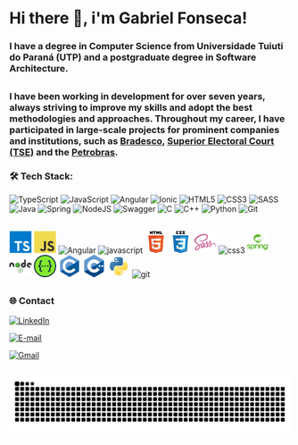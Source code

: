 # Hi there 👋, i'm Gabriel Fonseca!

### I have a degree in Computer Science from Universidade Tuiuti do Paraná (UTP) and a postgraduate degree in Software Architecture. 
##
### I have been working in development for over seven years, always striving to improve my skills and adopt the best methodologies and approaches. Throughout my career, I have participated in large-scale projects for prominent companies and institutions, such as [Bradesco](https://play.google.com/store/apps/details?id=br.com.bradseg.bscelular&hl=pt_BR&pli=1), [Superior Electoral Court (TSE)](https://www.tse.jus.br/#/) and the [Petrobras](https://petrobras.com.br/).


### 🛠️ Tech Stack:
![TypeScript](https://img.shields.io/badge/typescript-%23007ACC.svg?style=for-the-badge&logo=typescript&logoColor=white)
![JavaScript](https://img.shields.io/badge/javascript-%23323330.svg?style=for-the-badge&logo=javascript&logoColor=%23F7DF1E)
![Angular](https://img.shields.io/badge/angular-%23DD0031.svg?style=for-the-badge&logo=angular&logoColor=white)
![Ionic](https://img.shields.io/badge/Ionic-%233880FF.svg?style=for-the-badge&logo=Ionic&logoColor=white)
![HTML5](https://img.shields.io/badge/html5-%23E34F26.svg?style=for-the-badge&logo=html5&logoColor=white)
![CSS3](https://img.shields.io/badge/css3-%231572B6.svg?style=for-the-badge&logo=css3&logoColor=white)
![SASS](https://img.shields.io/badge/SASS-hotpink.svg?style=for-the-badge&logo=SASS&logoColor=white)
![Java](https://img.shields.io/badge/java-%23ED8B00.svg?style=for-the-badge&logo=java&logoColor=white)
![Spring](https://img.shields.io/badge/spring-%236DB33F.svg?style=for-the-badge&logo=spring&logoColor=white)
![NodeJS](https://img.shields.io/badge/node.js-6DA55F?style=for-the-badge&logo=node.js&logoColor=white)
![Swagger](https://img.shields.io/badge/-Swagger-%23Clojure?style=for-the-badge&logo=swagger&logoColor=white)
![C](https://img.shields.io/badge/c-%2300599C.svg?style=for-the-badge&logo=c&logoColor=white)
![C++](https://img.shields.io/badge/c++-%2300599C.svg?style=for-the-badge&logo=c%2B%2B&logoColor=white)
![Python](https://img.shields.io/badge/python-3670A0?style=for-the-badge&logo=python&logoColor=ffdd54)
![Git](https://img.shields.io/badge/git-%23F05033.svg?style=for-the-badge&logo=git&logoColor=white)
<!--![Hibernate](https://img.shields.io/badge/Hibernate-59666C?style=for-the-badge&logo=Hibernate&logoColor=white)-->

<!--
- TypeScript;
- JavaScript;
- Angular;
- Ionic;
- HTML, CSS;
- SASS;
- Java;
- Spring;
- Node.js
- Swagger;
- C and C++;
- Python;
- GIT;
-->

<div style="display: inline_block"><br>
  <img src="https://raw.githubusercontent.com/devicons/devicon/master/icons/typescript/typescript-original.svg" alt="typescript" width="40" height="40"/>
  <img src="https://raw.githubusercontent.com/devicons/devicon/master/icons/javascript/javascript-original.svg" alt="javascript" width="40" height="40"/> 
  <img src="https://angular.io/assets/images/logos/angular/angular.svg" alt="Angular" width="40" height="40" />
  <img src="https://cdn.jsdelivr.net/gh/devicons/devicon@latest/icons/ionic/ionic-original.svg" alt="javascript" width="40" height="40"/> 
  <img src="https://raw.githubusercontent.com/devicons/devicon/master/icons/html5/html5-original-wordmark.svg" alt="html5" width="40" height="40"/> 
  <img src="https://raw.githubusercontent.com/devicons/devicon/master/icons/css3/css3-original-wordmark.svg" alt="css3" width="40" height="40"/>
  <img src="https://raw.githubusercontent.com/devicons/devicon/master/icons/sass/sass-original.svg" alt="sass" width="40" height="40"/>
  <img src="https://cdn.jsdelivr.net/gh/devicons/devicon@latest/icons/java/java-original.svg" alt="css3" width="40" height="40"/>
  <img src="https://github.com/devicons/devicon/blob/master/icons/spring/spring-original-wordmark.svg" alt="css3" width="40" height="40"/>
  <!--<img src="https://github.com/devicons/devicon/blob/master/icons/hibernate/hibernate-original.svg" alt="css3" width="40" height="40"/>-->
  <img src="https://github.com/devicons/devicon/blob/master/icons/nodejs/nodejs-original-wordmark.svg" alt="css3" width="40" height="40"/>
  <img src="https://github.com/devicons/devicon/blob/master/icons/swagger/swagger-original.svg" alt="css3" width="40" height="40"/>
  <img src="https://github.com/devicons/devicon/blob/master/icons/c/c-original.svg" alt="css3" width="40" height="40"/>
  <img src="https://github.com/devicons/devicon/blob/master/icons/cplusplus/cplusplus-original.svg" alt="css3" width="40" height="40"/>
  <img src="https://github.com/devicons/devicon/blob/master/icons/python/python-original.svg" alt="css3" width="40" height="40"/>
  <img src="https://www.vectorlogo.zone/logos/git-scm/git-scm-icon.svg" alt="git" width="40" height="40"/> 
</div>

##
### 🌐 Contact

[![LinkedIn](https://img.shields.io/badge/LinkedIn-blue?style=flat-square&logo=linkedin)](https://www.linkedin.com/in/gabriel-fonseca-br/)

[![E-mail](https://img.shields.io/badge/gabriel--prdf@hotmail.com-000?style=for-the-badge&logo=microsoft-outlook&logoColor=007BFF)](mailto:gabriel-prdf@hotmail.com)

[![Gmail](https://img.shields.io/badge/gabrielprdf@gmail.com-D14836?style=flat-square&logo=gmail&logoColor=white)](mailto:gabrielprdf@gmail.com)


<!--<div>
* Email: gabriel-prdf@hotmail.com ; gabrielprdf@gmail.com
  <a href="https://www.linkedin.com/in/gabriel-fonseca-br" target="_blank"><img src="https://img.shields.io/badge/-LinkedIn-%230077B5?style=for-the-badge&logo=linkedin&logoColor=white" target="_blank"></a> 
</div> -->

##

<!--![GitHub followers](https://img.shields.io/github/followers/GabrielPRDF?style=social) ![GitHub User's stars](https://img.shields.io/github/stars/GabrielPRDF?style=social) ![Visitor](https://visitor-badge.laobi.icu/badge?page_id=GabrielPRDF.repoName) <img src="https://komarev.com/ghpvc/?username=GabrielPRDF" alt="GabrielPRDF" /> -->

<!-- [![GabrielPRDF GitHub stats](https://github-readme-stats.vercel.app/api?username=GabrielPRDF&theme=algolia)](https://github.com/GabrielPRDF/github-readme-stats) -->

<picture>
  <source media="(prefers-color-scheme: dark)" srcset="https://raw.githubusercontent.com/GabrielPRDF/GabrielPRDF/output/github-contribution-grid-snake-dark.svg">
  <source media="(prefers-color-scheme: light)" srcset="https://raw.githubusercontent.com/GabrielPRDF/GabrielPRDF/output/github-contribution-grid-snake.svg">
  <img alt="github contribution grid snake animation" src="https://raw.githubusercontent.com/GabrielPRDF/GabrielPRDF/output/github-contribution-grid-snake.svg">
</picture>

<!-- generated with [Platane/snk](https://github.com/Platane/snk)_-->
